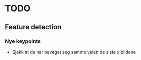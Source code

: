 # TODO
## Feature detection
### Nye keypoints
- Sjekk at de har beveget seg samme veien de siste x bildene
